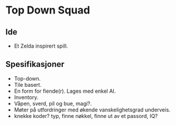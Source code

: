 # Top Down Squad

## Ide
* Et Zelda inspirert spill. 


## Spesifikasjoner
* Top-down.
* Tile basert.
* En form for fiende(r). Lages med enkel AI.
* Inventory.
* Våpen, sverd, pil og bue, magi?.
* Møter på utfordringer med økende vanskelighetsgrad underveis.
* knekke koder? typ, finne nøkkel, finne ut av et passord, IQ?